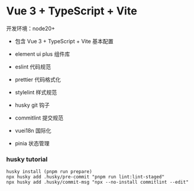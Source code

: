 # Vue 3 + TypeScript + Vite

开发环境：node20+

- 包含 Vue 3 + TypeScript + Vite 基本配置

- element ui plus 组件库

- eslint 代码规范

- prettier 代码格式化

- stylelint 样式规范

- husky git 钩子

- commitlint 提交规范

- vuei18n 国际化

- pinia 状态管理

### husky tutorial

```
husky install (pnpm run prepare)
npx husky add .husky/pre-commit "pnpm run lint:lint-staged"
npx husky add .husky/commit-msg "npx --no-install commitlint --edit"
```
